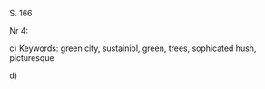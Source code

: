 
S. 166 

Nr 4: 

c)
Keywords: green city, sustainibl, green, trees, sophicated
hush, picturesque

d)

